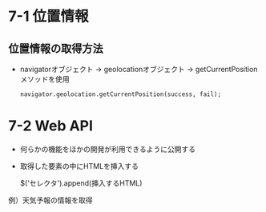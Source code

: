 # 7-1 位置情報
## 位置情報の取得方法
- navigatorオブジェクト → geolocationオブジェクト → getCurrentPositionメソッドを使用
  
      navigator.geolocation.getCurrentPosition(success, fail);

# 7-2 Web API
- 何らかの機能をほかの開発が利用できるように公開する

- 取得した要素の中にHTMLを挿入する
  
    $('セレクタ').append(挿入するHTML)

例）天気予報の情報を取得
